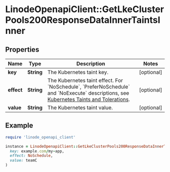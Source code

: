 # LinodeOpenapiClient::GetLkeClusterPools200ResponseDataInnerTaintsInner

## Properties

| Name | Type | Description | Notes |
| ---- | ---- | ----------- | ----- |
| **key** | **String** | The Kubernetes taint key. | [optional] |
| **effect** | **String** | The Kubernetes taint effect. For &#x60;NoSchedule&#x60;, &#x60;PreferNoSchedule&#x60; and &#x60;NoExecute&#x60; descriptions, see [Kubernetes Taints and Tolerations](https://kubernetes.io/docs/concepts/scheduling-eviction/taint-and-toleration/). | [optional] |
| **value** | **String** | The Kubernetes taint value. | [optional] |

## Example

```ruby
require 'linode_openapi_client'

instance = LinodeOpenapiClient::GetLkeClusterPools200ResponseDataInnerTaintsInner.new(
  key: example.com/my-app,
  effect: NoSchedule,
  value: teamC
)
```

